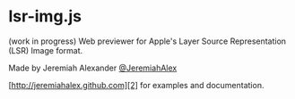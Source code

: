 lsr-img.js
==========

(work in progress) Web previewer for Apple's Layer Source Representation (LSR) Image format.

Made by Jeremiah Alexander [@JeremiahAlex][1]

[http://jeremiahalex.github.com][2] for examples and documentation.


  [1]: http://twitter.com/jeremiahalex
  [2]: http://jeremiahalex.github.com